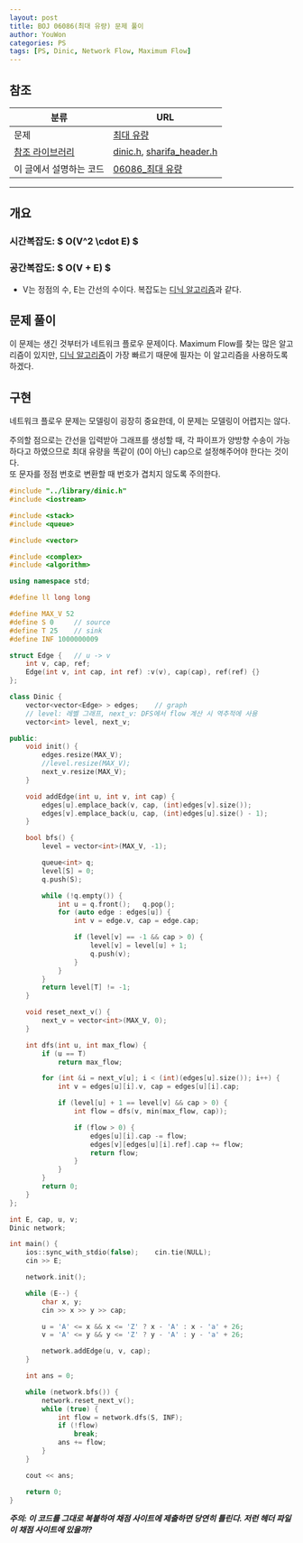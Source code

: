```yaml
---
layout: post
title: BOJ 06086(최대 유량) 문제 풀이
author: YouWon
categories: PS
tags: [PS, Dinic, Network Flow, Maximum Flow]
---
```


## 참조

분류 | URL
-------- | --------
문제 | [최대 유량](https://www.acmicpc.net/problem/6086)
[참조 라이브러리](https://greeksharifa.github.io/algorithm%20&%20data%20structure/2018/07/07/algorithm-library/) | [dinic.h](https://github.com/greeksharifa/ps_code/blob/master/library/dinic.h), [sharifa_header.h](https://github.com/greeksharifa/ps_code/blob/master/library/sharifa_header.h)
이 글에서 설명하는 코드 | [06086\_최대 유량](https://github.com/greeksharifa/ps_code/blob/master/BOJ/06086_%EC%B5%9C%EB%8C%80%20%EC%9C%A0%EB%9F%89.cpp)

--- 

## 개요

### 시간복잡도: $ O(V^2 \cdot E) $
### 공간복잡도: $ O(V + E) $
- V는 정점의 수, E는 간선의 수이다. 복잡도는 [디닉 알고리즘](https://greeksharifa.github.io/algorithm%20&%20data%20structure/2018/07/11/algorithm-dinic/)과 같다. 

## 문제 풀이

이 문제는 생긴 것부터가 네트워크 플로우 문제이다. Maximum Flow를 찾는 많은 알고리즘이 있지만, 
[디닉 알고리즘](https://greeksharifa.github.io/algorithm%20&%20data%20structure/2018/07/11/algorithm-dinic/)이 가장 빠르기 때문에
필자는 이 알고리즘을 사용하도록 하겠다.

## 구현

네트워크 플로우 문제는 모델링이 굉장히 중요한데, 이 문제는 모델링이 어렵지는 않다.

주의할 점으로는 간선을 입력받아 그래프를 생성할 때, 각 파이프가 양방향 수송이 가능하다고 하였으므로 최대 유량을 똑같이 (0이 아닌) cap으로 설정해주어야 한다는 것이다.  
또 문자를 정점 번호로 변환할 때 번호가 겹치지 않도록 주의한다.

```cpp
#include "../library/dinic.h"
#include <iostream>

#include <stack>
#include <queue>

#include <vector>

#include <complex>
#include <algorithm>

using namespace std;

#define ll long long

#define MAX_V 52
#define S 0     // source
#define T 25    // sink
#define INF 1000000009

struct Edge {   // u -> v
    int v, cap, ref;
    Edge(int v, int cap, int ref) :v(v), cap(cap), ref(ref) {}
};

class Dinic {
    vector<vector<Edge> > edges;    // graph
    // level: 레벨 그래프, next_v: DFS에서 flow 계산 시 역추적에 사용
    vector<int> level, next_v;

public:
    void init() {
        edges.resize(MAX_V);
        //level.resize(MAX_V);
        next_v.resize(MAX_V);
    }

    void addEdge(int u, int v, int cap) {
        edges[u].emplace_back(v, cap, (int)edges[v].size());
        edges[v].emplace_back(u, cap, (int)edges[u].size() - 1);
    }

    bool bfs() {
        level = vector<int>(MAX_V, -1);

        queue<int> q;
        level[S] = 0;
        q.push(S);

        while (!q.empty()) {
            int u = q.front();   q.pop();
            for (auto edge : edges[u]) {
                int v = edge.v, cap = edge.cap;

                if (level[v] == -1 && cap > 0) {
                    level[v] = level[u] + 1;
                    q.push(v);
                }
            }
        }
        return level[T] != -1;
    }

    void reset_next_v() {
        next_v = vector<int>(MAX_V, 0);
    }

    int dfs(int u, int max_flow) {
        if (u == T)
            return max_flow;

        for (int &i = next_v[u]; i < (int)(edges[u].size()); i++) {
            int v = edges[u][i].v, cap = edges[u][i].cap;

            if (level[u] + 1 == level[v] && cap > 0) {
                int flow = dfs(v, min(max_flow, cap));

                if (flow > 0) {
                    edges[u][i].cap -= flow;
                    edges[v][edges[u][i].ref].cap += flow;
                    return flow;
                }
            }
        }
        return 0;
    }
};

int E, cap, u, v;
Dinic network;

int main() {
    ios::sync_with_stdio(false);    cin.tie(NULL);
    cin >> E;

    network.init();

    while (E--) {
        char x, y;
        cin >> x >> y >> cap;

        u = 'A' <= x && x <= 'Z' ? x - 'A' : x - 'a' + 26;
        v = 'A' <= y && y <= 'Z' ? y - 'A' : y - 'a' + 26;

        network.addEdge(u, v, cap);
    }

    int ans = 0;

    while (network.bfs()) {
        network.reset_next_v();
        while (true) {
            int flow = network.dfs(S, INF);
            if (!flow)
                break;
            ans += flow;
        }
    }

    cout << ans;

    return 0;
}
```

***주의: 이 코드를 그대로 복붙하여 채점 사이트에 제출하면 당연히 틀린다. 저런 헤더 파일이 채점 사이트에 있을까?***
